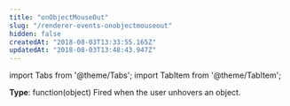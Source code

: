 ```yaml
---
title: "onObjectMouseOut"
slug: "/renderer-events-onobjectmouseout"
hidden: false
createdAt: "2018-08-03T13:33:55.165Z"
updatedAt: "2018-08-03T13:48:43.947Z"
---
```


import Tabs from '@theme/Tabs';
import TabItem from '@theme/TabItem';

**Type**: function(object)
Fired when the user unhovers an object.
